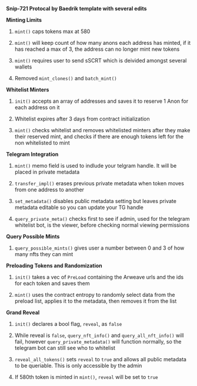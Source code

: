 **Snip-721 Protocal by Baedrik template with several edits**

**Minting Limits**

1. `mint()` caps tokens max at 580

2. `mint()` will keep count of how many anons each address has minted, if it has reached a max of 3, the address can no longer mint new tokens

3. `mint()` requires user to send sSCRT which is deivided amongst several wallets

4. Removed `mint_clones()` and `batch_mint()`


**Whitelist Minters**

1. `init()` accepts an array of addresses and saves it to reserve 1 Anon for each address on it

2. Whitelist expires after 3 days from contract initialization

4. `mint()` checks whitelist and removes whitelisted minters after they make their reserved mint, and checks if there are enough tokens left for the non whitelisted to mint


**Telegram Integration**

1. `mint()` memo field is used to indlude your telgram handle. It will be placed in private metadata

2. `transfer_impl()` erases previous private metadata when token moves from one address to another

3. `set_metadata()` disables public metadata setting but leaves private metadata editable so you can update your TG handle

4. `query_private_meta()` checks first to see if admin, used for the telegram whitelist bot, is the viewer, before checking normal viewing permissions


**Query Possible Mints**

1. `query_possible_mints()` gives user a number between 0 and 3 of how many nfts they can mint


**Preloading Tokens and Randomization**

1. `init()` takes a vec of `PreLoad` containing the Arweave urls and the ids for each token and saves them

2. `mint()` uses the contract entropy to randomly select data from the preload list, applies it to the metadata, then removes it from the list


**Grand Reveal**

1. `init()` declares a bool flag, `reveal`, as `false`

2. While reveal is `false`, `query_nft_info()` and `query_all_nft_info()` will fail, however `query_private_metadata()` will function normally, so the telegram bot can still see who to whitelist


3. `reveal_all_tokens()` sets `reveal` to `true` and allows all public metadata to be queriable. This is only accessible by the admin

4. If 580th token is minted in `mint()`, `reveal` will be set to `true`